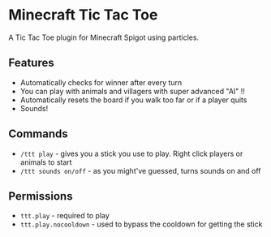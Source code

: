 # Minecraft Tic Tac Toe
A Tic Tac Toe plugin for Minecraft Spigot using particles.

## Features
- Automatically checks for winner after every turn
- You can play with animals and villagers with super advanced "AI" !!
- Automatically resets the board if you walk too far or if a player quits
- Sounds!

## Commands
- `/ttt play` - gives you a stick you use to play. Right click players or animals to start
- `/ttt sounds on/off` - as you might've guessed, turns sounds on and off

## Permissions
- `ttt.play` - required to play
- `ttt.play.nocooldown` - used to bypass the cooldown for getting the stick
